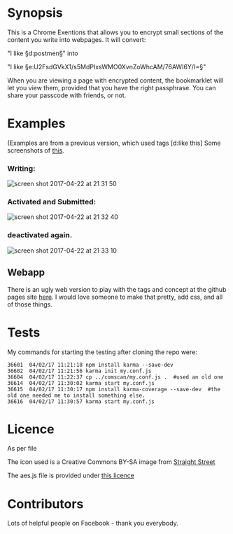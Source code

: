 # Synopsis


This is a Chrome Exentions that allows you to encrypt small sections of the content you write into webpages.  It will convert: 

"I like §d:postmen§" into 

"I like §e:U2FsdGVkX1/s5MdPIxsWMO0XvnZoWhcAM/76AWI6Y/I=§"

When you are viewing a page with encrypted content, the bookmarklet will let you view them, provided that you have the right passphrase.   You can share your passcode with friends, or not.

# Examples
(Examples are from a previous version, which used tags [d:like this]
Some screenshots of [this](https://www.reddit.com/r/shadowcryptplayground/comments/5s2ol9/this_is_a_test_of_some/).

### Writing: 

![screen shot 2017-04-22 at 21 31 50](https://cloud.githubusercontent.com/assets/4369547/25308238/2d94e248-27a8-11e7-9d4f-d95f66db1bb4.png)

### Activated and Submitted: 

![screen shot 2017-04-22 at 21 32 40](https://cloud.githubusercontent.com/assets/4369547/25308247/47ee5386-27a8-11e7-8072-fdc2e1f3c2e8.png)



### deactivated again.

![screen shot 2017-04-22 at 21 33 10](https://cloud.githubusercontent.com/assets/4369547/25308251/581f36d0-27a8-11e7-90fd-46e20933742b.png)


## Webapp 
There is an ugly web version to play with the tags and concept at the github pages site [here](https://joereddington.github.io/PrivateInPublic/). I would love someone to make that pretty, add css, and all of those things. 


# Tests
My commands for starting the testing after cloning the repo were: 

```
36601  04/02/17 11:21:18 npm install karma --save-dev
36602  04/02/17 11:21:56 karma init my.conf.js
36604  04/02/17 11:22:37 cp ../comscan/my.conf.js .  #used an old one
36614  04/02/17 11:30:02 karma start my.conf.js
36615  04/02/17 11:30:17 npm install karma-coverage --save-dev  #the old one needed me to install something else. 
36616  04/02/17 11:30:57 karma start my.conf.js

```

# Licence 
As per file 

The icon used is a Creative Commons BY-SA image from [Straight Street](http://straight-street.com/lic.php)

The aes.js file is provided under [this licence](https://code.google.com/archive/p/crypto-js/wikis/License.wiki) 

# Contributors 
Lots of helpful people on Facebook - thank you everybody. 
